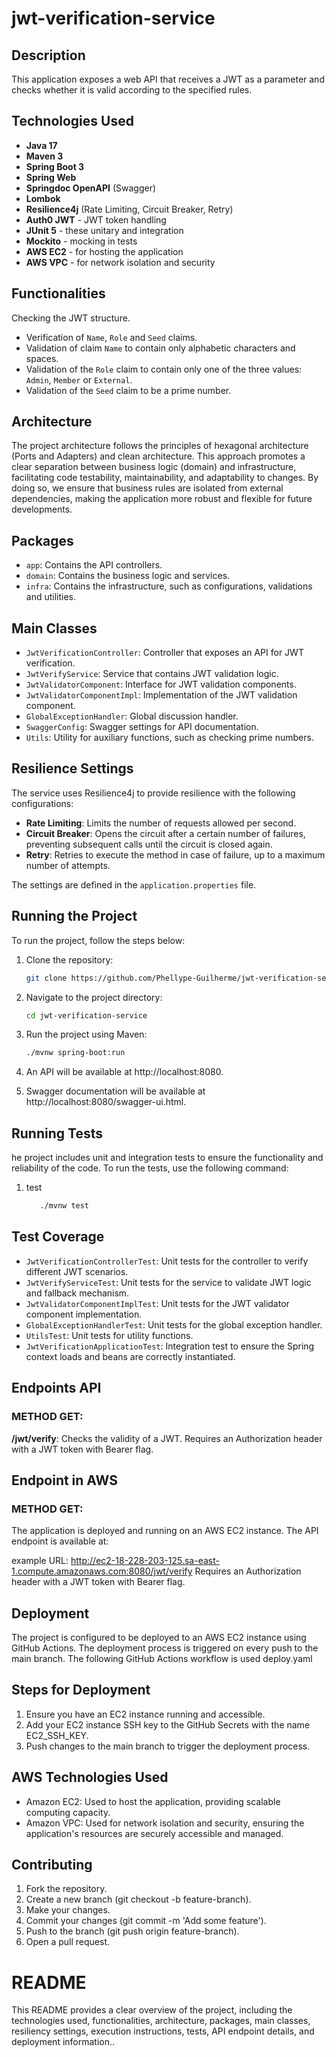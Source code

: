# jwt-verification-service
## Description
This application exposes a web API that receives a JWT as a parameter and checks whether it is valid according to the specified rules.


## Technologies Used
- **Java 17**
- **Maven 3**
- **Spring Boot 3**
- **Spring Web**
- **Springdoc OpenAPI** (Swagger)
- **Lombok**
- **Resilience4j** (Rate Limiting, Circuit Breaker, Retry)
- **Auth0 JWT** - JWT token handling
- **JUnit 5** - these unitary and integration
- **Mockito** - mocking in tests
- **AWS EC2** - for hosting the application
- **AWS VPC** - for network isolation and security

## Functionalities
Checking the JWT structure.
- Verification of `Name`, `Role` and `Seed` claims.
- Validation of claim `Name` to contain only alphabetic characters and spaces.
- Validation of the `Role` claim to contain only one of the three values: `Admin`, `Member` or `External`.
- Validation of the `Seed` claim to be a prime number.

## Architecture
The project architecture follows the principles of hexagonal architecture (Ports and Adapters) and clean architecture. This approach promotes a clear separation between business logic (domain) and infrastructure, facilitating code testability, maintainability, and adaptability to changes. By doing so, we ensure that business rules are isolated from external dependencies, making the application more robust and flexible for future developments.

## Packages

- `app`: Contains the API controllers.
- `domain`: Contains the business logic and services.
- `infra`: Contains the infrastructure, such as configurations, validations and utilities.

## Main Classes

- `JwtVerificationController`: Controller that exposes an API for JWT verification.
- `JwtVerifyService`: Service that contains JWT validation logic.
- `JwtValidatorComponent`: Interface for JWT validation components.
- `JwtValidatorComponentImpl`: Implementation of the JWT validation component.
- `GlobalExceptionHandler`: Global discussion handler.
- `SwaggerConfig`: Swagger settings for API documentation.
- `Utils`: Utility for auxiliary functions, such as checking prime numbers.

## Resilience Settings

The service uses Resilience4j to provide resilience with the following configurations:

- **Rate Limiting**: Limits the number of requests allowed per second.
- **Circuit Breaker**: Opens the circuit after a certain number of failures, preventing subsequent calls until the circuit is closed again.
- **Retry**: Retries to execute the method in case of failure, up to a maximum number of attempts.


The settings are defined in the `application.properties` file.

## Running the Project

To run the project, follow the steps below:

1. Clone the repository:

   ```bash
   git clone https://github.com/Phellype-Guilherme/jwt-verification-service.git


2. Navigate to the project directory:

   ```bash
   cd jwt-verification-service


3. Run the project using Maven:

   ```bash
   ./mvnw spring-boot:run

4. An API will be available at http://localhost:8080.
5. Swagger documentation will be available at http://localhost:8080/swagger-ui.html.

## Running Tests

he project includes unit and integration tests to ensure the functionality and reliability of the code. To run the tests, use the following command:

1. test
    ```bash 
       ./mvnw test

## Test Coverage
- `JwtVerificationControllerTest`: Unit tests for the controller to verify different JWT scenarios.
- `JwtVerifyServiceTest`: Unit tests for the service to validate JWT logic and fallback mechanism.
- `JwtValidatorComponentImplTest`: Unit tests for the JWT validator component implementation.
- `GlobalExceptionHandlerTest`: Unit tests for the global exception handler.
- `UtilsTest`: Unit tests for utility functions.
- `JwtVerificationApplicationTest`: Integration test to ensure the Spring context loads and beans are correctly instantiated.
## Endpoints API
### METHOD GET:
**/jwt/verify**: Checks the validity of a JWT. Requires an Authorization header with a JWT token with Bearer flag.

## Endpoint in AWS
### METHOD GET:
The application is deployed and running on an AWS EC2 instance. The API endpoint is available at:

example URL: 
http://ec2-18-228-203-125.sa-east-1.compute.amazonaws.com:8080/jwt/verify
Requires an Authorization header with a JWT token with Bearer flag.

## Deployment

The project is configured to be deployed to an AWS EC2 instance using GitHub Actions. The deployment process is triggered on every push to the main branch. The following GitHub Actions workflow is used deploy.yaml


## Steps for Deployment
1. Ensure you have an EC2 instance running and accessible.
2. Add your EC2 instance SSH key to the GitHub Secrets with the name EC2_SSH_KEY.
3. Push changes to the main branch to trigger the deployment process.


## AWS Technologies Used
- Amazon EC2: Used to host the application, providing scalable computing capacity.
- Amazon VPC: Used for network isolation and security, ensuring the application's resources are securely accessible and managed.

## Contributing
1. Fork the repository.
2. Create a new branch (git checkout -b feature-branch).
3. Make your changes.
4. Commit your changes (git commit -m 'Add some feature').
5. Push to the branch (git push origin feature-branch).
6. Open a pull request.
# README

This README provides a clear overview of the project, including the technologies used, functionalities, architecture, packages, main classes, resiliency settings, execution instructions, tests, API endpoint details, and deployment information..




